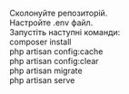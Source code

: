 Сколонуйте репозиторій.<br>
Настройте .env файл.<br>
Запустіть наступні команди:<br>
composer install<br>
php artisan config:cache<br>
php artisan config:clear<br>
php artisan migrate<br>
php artisan serve<br>
